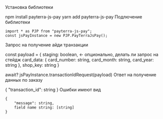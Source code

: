 Установка библиотеки

npm install payterra-js-pay
yarn add payterra-js-pay
Подлючение библиотеки

    import * as PJP from "payterra-js-pay";
    const jsPayInstance = new PJP.PayTerraJsPay();
Запрос на получение айди транзакции

const payload = {
    staging: boolean, <- опционально, делать ли запрос на стейдж
    card_data: {
        card_number: string,
        card_month: string,
        card_year: string
    },
    shop_key: string
}

await? jsPayInstance.transactionIdRequest(payload)
Ответ на получение данных по заказу

{
    "transaction_id": string
}
Ошибки имеют вид

    {
        "message": string,
        field name string: [string]
    }